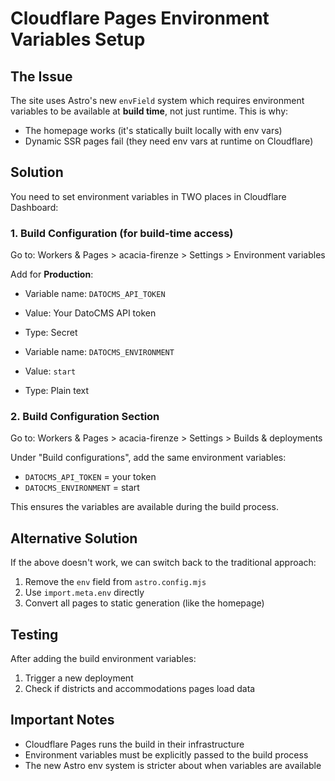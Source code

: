 # Cloudflare Pages Environment Variables Setup

## The Issue

The site uses Astro's new `envField` system which requires environment variables to be available at **build time**, not just runtime. This is why:
- The homepage works (it's statically built locally with env vars)
- Dynamic SSR pages fail (they need env vars at runtime on Cloudflare)

## Solution

You need to set environment variables in TWO places in Cloudflare Dashboard:

### 1. Build Configuration (for build-time access)
Go to: Workers & Pages > acacia-firenze > Settings > Environment variables

Add for **Production**:
- Variable name: `DATOCMS_API_TOKEN`
- Value: Your DatoCMS API token
- Type: Secret

- Variable name: `DATOCMS_ENVIRONMENT`
- Value: `start`
- Type: Plain text

### 2. Build Configuration Section
Go to: Workers & Pages > acacia-firenze > Settings > Builds & deployments

Under "Build configurations", add the same environment variables:
- `DATOCMS_API_TOKEN` = your token
- `DATOCMS_ENVIRONMENT` = start

This ensures the variables are available during the build process.

## Alternative Solution

If the above doesn't work, we can switch back to the traditional approach:
1. Remove the `env` field from `astro.config.mjs`
2. Use `import.meta.env` directly
3. Convert all pages to static generation (like the homepage)

## Testing

After adding the build environment variables:
1. Trigger a new deployment
2. Check if districts and accommodations pages load data

## Important Notes

- Cloudflare Pages runs the build in their infrastructure
- Environment variables must be explicitly passed to the build process
- The new Astro env system is stricter about when variables are available